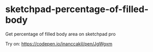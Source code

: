 # sketchpad-percentage-of-filled-body
Get percentage of filled body area on sketchpad pro

Try on:  https://codepen.io/inanccakil/pen/JgWgxm
